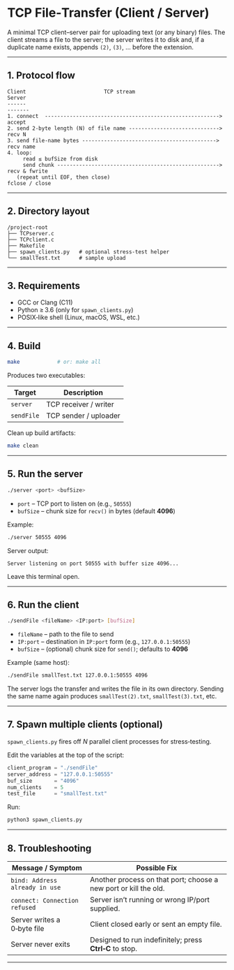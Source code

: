 # TCP File‑Transfer (Client / Server)

A minimal TCP client–server pair for uploading text (or any binary) files.
The client streams a file to the server; the server writes it to disk and, if a
duplicate name exists, appends `(2)`, `(3)`, … before the extension.

---

## 1. Protocol flow

```text
Client                         TCP stream                              Server
------                                                                 -------
1. connect  -------------------------------------------------------->  accept
2. send 2‑byte length (N) of file name ----------------------------->  recv N
3. send file‑name bytes ------------------------------------------->  recv name
4. loop:
     read ≤ bufSize from disk
     send chunk ---------------------------------------------------->  recv & fwrite
   (repeat until EOF, then close)                                     fclose / close
```

---

## 2. Directory layout

```text
/project-root
├── TCPserver.c
├── TCPclient.c
├── Makefile
├── spawn_clients.py   # optional stress‑test helper
└── smallTest.txt      # sample upload
```

---

## 3. Requirements

* GCC or Clang (C11)
* Python ≥ 3.6 (only for `spawn_clients.py`)
* POSIX‑like shell (Linux, macOS, WSL, etc.)

---

## 4. Build

```bash
make            # or: make all
```

Produces two executables:

| Target     | Description           |
| ---------- | --------------------- |
| `server`   | TCP receiver / writer |
| `sendFile` | TCP sender / uploader |

Clean up build artifacts:

```bash
make clean
```

---

## 5. Run the server

```bash
./server <port> <bufSize>
```

* `port` – TCP port to listen on (e.g., `50555`)
* `bufSize` – chunk size for `recv()` in bytes (default **4096**)

Example:

```bash
./server 50555 4096
```

Server output:

```text
Server listening on port 50555 with buffer size 4096...
```

Leave this terminal open.

---

## 6. Run the client

```bash
./sendFile <fileName> <IP:port> [bufSize]
```

* `fileName` – path to the file to send
* `IP:port` – destination in `IP:port` form (e.g., `127.0.0.1:50555`)
* `bufSize` – (optional) chunk size for `send()`; defaults to **4096**

Example (same host):

```bash
./sendFile smallTest.txt 127.0.0.1:50555 4096
```

The server logs the transfer and writes the file in its own directory.
Sending the same name again produces `smallTest(2).txt`, `smallTest(3).txt`, etc.

---

## 7. Spawn multiple clients (optional)

`spawn_clients.py` fires off *N* parallel client processes for stress‑testing.

Edit the variables at the top of the script:

```python
client_program = "./sendFile"
server_address = "127.0.0.1:50555"
buf_size       = "4096"
num_clients    = 5
test_file      = "smallTest.txt"
```

Run:

```bash
python3 spawn_clients.py
```

---

## 8. Troubleshooting

| Message / Symptom              | Possible Fix                                                     |
| ------------------------------ | ---------------------------------------------------------------- |
| `bind: Address already in use` | Another process on that port; choose a new port or kill the old. |
| `connect: Connection refused`  | Server isn’t running or wrong IP/port supplied.                  |
| Server writes a 0‑byte file    | Client closed early or sent an empty file.                       |
| Server never exits             | Designed to run indefinitely; press **Ctrl‑C** to stop.          |

---
